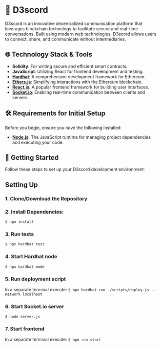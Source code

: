 # 🚀 D3scord

D3scord is an innovative decentralized communication platform that leverages blockchain technology to facilitate secure and real-time conversations. Built using modern web technologies, D3scord allows users to connect, share, and communicate without intermediaries.

## 🌐 Technology Stack & Tools

- **Solidity**: For writing secure and efficient smart contracts.
- **JavaScript**: Utilizing React for frontend development and testing.
- **[Hardhat](https://hardhat.org/)**: A comprehensive development framework for Ethereum.
- **[Ethers.js](https://docs.ethers.io/v5/)**: Simplifying interactions with the Ethereum blockchain.
- **[React.js](https://reactjs.org/)**: A popular frontend framework for building user interfaces.
- **[Socket.io](https://socket.io/)**: Enabling real-time communication between clients and servers.


## 🛠️ Requirements for Initial Setup

Before you begin, ensure you have the following installed:

- **[Node.js](https://nodejs.org/en/)**: The JavaScript runtime for managing project dependencies and executing your code.

## 🚀 Getting Started

Follow these steps to set up your D3scord development environment:

## Setting Up
### 1. Clone/Download the Repository

### 2. Install Dependencies:
`$ npm install`

### 3. Run tests
`$ npx hardhat test`

### 4. Start Hardhat node
`$ npx hardhat node`

### 5. Run deployment script
In a separate terminal execute:
`$ npx hardhat run ./scripts/deploy.js --network localhost`

### 6. Start Socket.io server
`$ node server.js`

### 7. Start frontend
In a separate terminal execute:
`$ npm run start`
